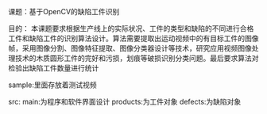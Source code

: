 课题：基于OpenCV的缺陷工件识别

目的：
本课题要求根据生产线上的实际状况、工件的类型和缺陷的不同进行合格工件和缺陷工件的识别算法设计。算法需要提取出运动视频中的有目标工件的图像帧，采用图像分割、图像特征提取、图像分类器设计等技术，研究应用视频图像处理技术的木质圆形工件的完好和污损，划痕等破损识别分类问题。最后要求算法对检验出缺陷工件数量进行统计

sample:里面存放着测试视频

src:
    main:为程序和软件界面设计
    products:为工件对象
    defects:为缺陷对象
